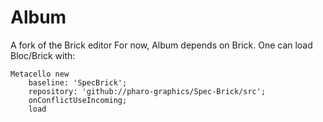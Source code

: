 # Album
A fork of the Brick editor
For now, Album depends on Brick. 
One can load Bloc/Brick with:
```Smalltalk
Metacello new
	baseline: 'SpecBrick';
	repository: 'github://pharo-graphics/Spec-Brick/src';
	onConflictUseIncoming;
	load
```
